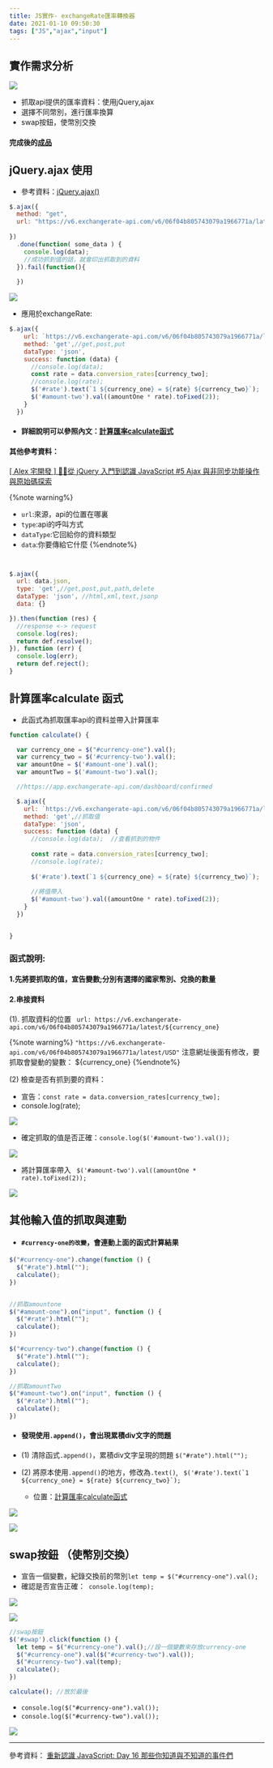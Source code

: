 ```yaml
---
title: JS實作- exchangeRate匯率轉換器
date: 2021-01-10 09:50:30
tags: ["JS","ajax","input"]
---
```

## 實作需求分析

![](https://i.imgur.com/cu80NjP.png)

* 抓取api提供的匯率資料：使用jQuery,ajax
* 選擇不同幣別，進行匯率換算
* swap按鈕，使幣別交換

#### 完成後的[成品](https://eva813.github.io/Eva_portfolio/exchangeRate/exchangeRate.html)

## jQuery.ajax 使用

* 參考資料：[jQuery.ajax()
](https://api.jquery.com/jquery.ajax/)

```javascript
$.ajax({
  method: "get",
  url: "https://v6.exchangerate-api.com/v6/06f04b805743079a1966771a/latest/USD",
 
})
  .done(function( some_data ) {
    console.log(data);
    //成功抓到值的話，就會印出抓取到的資料
  }).fail(function(){
  
  })
```

![](https://i.imgur.com/S1kOYmH.png)

* 應用於exchangeRate:
```javascript
$.ajax({
    url: `https://v6.exchangerate-api.com/v6/06f04b805743079a1966771a/latest/${currency_one}`,  //注意符號
    method: 'get',//get,post,put
    dataType: 'json',
    success: function (data) {
      //console.log(data);
      const rate = data.conversion_rates[currency_two];
      //console.log(rate);
      $('#rate').text(`1 ${currency_one} = ${rate} ${currency_two}`);
      $('#amount-two').val((amountOne * rate).toFixed(2));
    }
  })

```
* #### 詳細說明可以參照內文：[計算匯率calculate函式](#計算匯率calculate-函式)



#### 其他參考資料：

[[ Alex 宅開發 ] 👨‍💻從 jQuery 入門到認識 JavaScript #5 Ajax 與非同步功能操作與原始碼探索](https://www.youtube.com/watch?v=z-hN7GY5K7g)

{%note warning%}
- `url`:來源，api的位置在哪裏
- `type`:api的呼叫方式
- `dataType`:它回給你的資料類型
- `data`:你要傳給它什麼
{%endnote%}

```javascript


$.ajax({
  url: data.json,
  type: 'get',//get,post,put,path,delete
  dataType: 'json', //html,xml,text,jsonp
  data: {}

}).then(function (res) {
  //response <-> request
  console.log(res);
  return def.resolve();
}), function (err) {
  console.log(err);
  return def.reject();
}

```





## 計算匯率calculate 函式
* 此函式為抓取匯率api的資料並帶入計算匯率

```javascript
function calculate() {

  var currency_one = $("#currency-one").val();
  var currency_two = $('#currency-two').val();
  var amountOne = $('#amount-one').val();
  var amountTwo = $('#amount-two').val();

  //https://app.exchangerate-api.com/dashboard/confirmed

  $.ajax({
    url: `https://v6.exchangerate-api.com/v6/06f04b805743079a1966771a/latest/${currency_one}`,//注意符號
    method: 'get',//抓取值
    dataType: 'json',
    success: function (data) {
      //console.log(data);  //查看抓到的物件
      
      const rate = data.conversion_rates[currency_two];
      //console.log(rate);
      
      $('#rate').text(`1 ${currency_one} = ${rate} ${currency_two}`);
      
      //將值帶入
      $('#amount-two').val((amountOne * rate).toFixed(2));
    }
  })


}
```
### 函式說明:
#### 1.先將要抓取的值，宣告變數;分別有選擇的國家幣別、兌換的數量

#### 2.串接資料
 (1). 抓取資料的位置
` url: https://v6.exchangerate-api.com/v6/06f04b805743079a1966771a/latest/${currency_one}`

{%note warning%}
`"https://v6.exchangerate-api.com/v6/06f04b805743079a1966771a/latest/USD"`
注意網址後面有修改，要抓取會變動的變數： ${currency_one}
{%endnote%}

 (2) 檢查是否有抓到要的資料：
* 宣告：`const rate = data.conversion_rates[currency_two];`
* console.log(rate); 

![](https://i.imgur.com/LKGiCmN.png)

*  確定抓取的值是否正確：`console.log($('#amount-two').val());`

![](https://i.imgur.com/r9Nx25o.png)


* 將計算匯率帶入
 ` $('#amount-two').val((amountOne * rate).toFixed(2));`

![](https://i.imgur.com/oMBuNFV.png)


      

## 其他輸入值的抓取與連動


* ####  `#currency-one的改變`，會連動上面的函式計算結果

```javascript
$("#currency-one").change(function () {
  $("#rate").html(""); 
  calculate();
})
```

```javascript

//抓取amountone
$("#amount-one").on("input", function () {
  $("#rate").html("");
  calculate();
})

$("#currency-two").change(function () {
  $("#rate").html("");
  calculate();
})

//抓取amountTwo
$("#amount-two").on("input", function () {
  $("#rate").html("");
  calculate();
})
```

* #### 發現使用`.append()`，會出現累積div文字的問題
* (1) 清除函式`.append()`，累積div文字呈現的問題
`$("#rate").html(""); `

* (2) 將原本使用`.append()`的地方，修改為`.text()`, `` $('#rate').text(`1 ${currency_one} = ${rate} ${currency_two}`);``
    * 位置：[計算匯率calculate函式](#計算匯率calculate-函式)

![](https://i.imgur.com/GTMuXY0.png)

![](https://i.imgur.com/TvspVAq.png)




## swap按鈕 （使幣別交換）
* 宣告一個變數，紀錄交換前的幣別`let temp = $("#currency-one").val();`
* 確認是否宣告正確：` console.log(temp);`

![](https://i.imgur.com/gkYsHxQ.png)

![](https://i.imgur.com/fAZmC0Q.png)


```javascript
//swap按鈕
$('#swap').click(function () {
  let temp = $("#currency-one").val();//設一個變數來存放currency-one
  $("#currency-one").val($("#currency-two").val());
  $("#currency-two").val(temp);
  calculate();
})

calculate(); //放於最後
```
* `console.log($("#currency-one").val());`
* `console.log($("#currency-two").val());`



![](https://i.imgur.com/o4JLcIF.png)


---
參考資料：
[重新認識 JavaScript: Day 16 那些你知道與不知道的事件們](https://ithelp.ithome.com.tw/articles/10192175)
